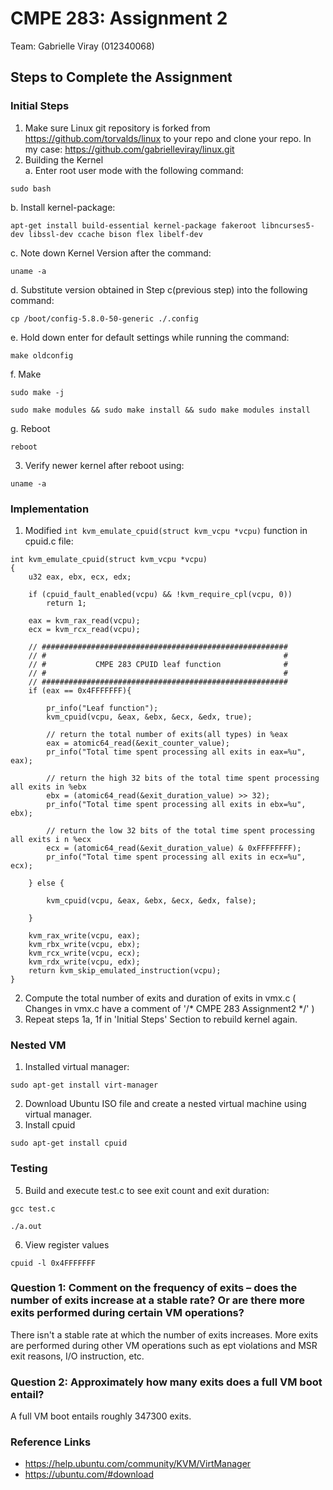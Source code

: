 # CMPE 283: Assignment 2

Team: Gabrielle Viray (012340068)

## Steps to Complete the Assignment

### Initial Steps
1. Make sure Linux git repository is forked from https://github.com/torvalds/linux to your repo and clone your repo. In my case: https://github.com/gabrielleviray/linux.git
2. Building the Kernel<br>
  a. Enter root user mode with the following command:
  ```
  sudo bash
  ```
  b. Install kernel-package:
  ```
  apt-get install build-essential kernel-package fakeroot libncurses5-dev libssl-dev ccache bison flex libelf-dev 
  ```  
  c. Note down Kernel Version after the command:
  ```
  uname -a
  ```
  d. Substitute version obtained in Step c(previous step) into the following command:
  ```
  cp /boot/config-5.8.0-50-generic ./.config
  ```
  e. Hold down enter for default settings while running the command:
  ```
  make oldconfig
  ```
  f. Make
  ```
  sudo make -j
  ```
  ```
  sudo make modules && sudo make install && sudo make modules install
  ```
  g. Reboot
  ```
  reboot
  ```
3. Verify newer kernel after reboot using: 
  ```
  uname -a
  ```
    
### Implementation

1. Modified ```int kvm_emulate_cpuid(struct kvm_vcpu *vcpu)``` function in cpuid.c file:
```
int kvm_emulate_cpuid(struct kvm_vcpu *vcpu)
{
	u32 eax, ebx, ecx, edx;

	if (cpuid_fault_enabled(vcpu) && !kvm_require_cpl(vcpu, 0))
		return 1;

	eax = kvm_rax_read(vcpu);
	ecx = kvm_rcx_read(vcpu);

	// #######################################################
	// #                                                     #
	// #           CMPE 283 CPUID leaf function              #
	// #                                                     # 
	// #######################################################
	if (eax == 0x4FFFFFFF){

		pr_info("Leaf function");
		kvm_cpuid(vcpu, &eax, &ebx, &ecx, &edx, true);
		
		// return the total number of exits(all types) in %eax
		eax = atomic64_read(&exit_counter_value);
		pr_info("Total time spent processing all exits in eax=%u", eax);	

		// return the high 32 bits of the total time spent processing all exits in %ebx
		ebx = (atomic64_read(&exit_duration_value) >> 32);
		pr_info("Total time spent processing all exits in ebx=%u", ebx);	

		// return the low 32 bits of the total time spent processing all exits i n %ecx
		ecx = (atomic64_read(&exit_duration_value) & 0xFFFFFFFF);
		pr_info("Total time spent processing all exits in ecx=%u", ecx);

	} else {

		kvm_cpuid(vcpu, &eax, &ebx, &ecx, &edx, false);
		
	}

	kvm_rax_write(vcpu, eax);
	kvm_rbx_write(vcpu, ebx);
	kvm_rcx_write(vcpu, ecx);
	kvm_rdx_write(vcpu, edx);
	return kvm_skip_emulated_instruction(vcpu);
}
```
2. Compute the total number of exits and duration of exits in vmx.c ( Changes in vmx.c have a comment of '/* CMPE 283 Assignment2 */' )
3. Repeat steps 1a, 1f in 'Initial Steps' Section to rebuild kernel again.

### Nested VM

1. Installed virtual manager:
```
sudo apt-get install virt-manager
```
2. Download Ubuntu ISO file and create a nested virtual machine using virtual manager.
3. Install cpuid
```
sudo apt-get install cpuid
```
### Testing 
5. Build and execute test.c to see exit count and exit duration:
```
gcc test.c
```
```
./a.out
```
6. View register values
```
cpuid -l 0x4FFFFFFF
```

### Question 1: Comment on the frequency of exits – does the number of exits increase at a stable rate? Or are there more exits performed during certain VM operations?  

There isn't a stable rate at which the number of exits increases. More exits are performed during other VM operations such as ept violations and MSR exit reasons, I/O instruction, etc.


### Question 2:  Approximately how many exits does a full VM boot entail? 

A full VM boot entails roughly 347300 exits.


### Reference Links
- https://help.ubuntu.com/community/KVM/VirtManager
- https://ubuntu.com/#download





